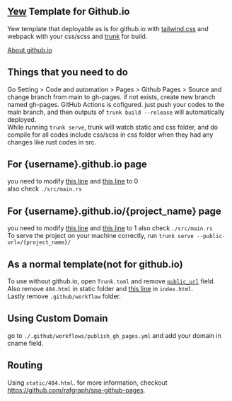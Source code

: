 ## [Yew](https://yew.rs/) Template for Github.io

Yew template that deployable as is for github.io with [tailwind.css](https://tailwindcss.com/) and webpack with your css/scss and [trunk](https://trunkrs.dev) for build.

[About github.io](https://pages.github.com/)

## Things that you need to do

Go Setting > Code and automation > Pages > Github Pages > Source and change branch from main to gh-pages. if not exists, create new branch named gh-pages.
GitHub Actions is cofigured. just push your codes to the main branch, and then outputs of `trunk build --release` will automatically deployed.  
While running `trunk serve`, trunk will watch static and css folder, and do compile for all codes include css/scss in css folder when they had any changes like rust codes in src.

## For {username}.github.io page

you need to modify [this line](https://github.com/a-isaiahharvey/yew-template-for-github-io/blob/main/Trunk.toml#L5-L7)
and [this line](https://github.com/a-isaiahharvey/yew-template-for-github-io/blob/main/static/404.html#L25) to 0  
also check `./src/main.rs`

## For {username}.github.io/{project_name} page

you need to modify [this line](https://github.com/a-isaiahharvey/yew-template-for-github-io/blob/main/Trunk.toml#L5-L7)
and [this line](https://github.com/a-isaiahharvey/yew-template-for-github-io/blob/main/static/404.html#L25) to 1
also check `./src/main.rs`  
To serve the project on your machine correctly, run `trunk serve --public-url=/{project_name}/`

## As a normal template(not for github.io)

To use without github.io, open `Trunk.toml` and remove [`public_url`](https://github.com/a-isaiahharvey/yew-template-for-github-io/blob/main/Trunk.toml#L5) field.  
Also remove `404.html` in static folder and [this line](https://github.com/a-isaiahharvey/yew-template-for-github-io/blob/main/index.html#L7) in `index.html`.  
Lastly remove `.github/workflow` folder.

## Using Custom Domain

go to `./.github/workflows/publish_gh_pages.yml` and add your domain in cname field.

## Routing

Using `static/404.html`. for more information, checkout https://github.com/rafgraph/spa-github-pages.
